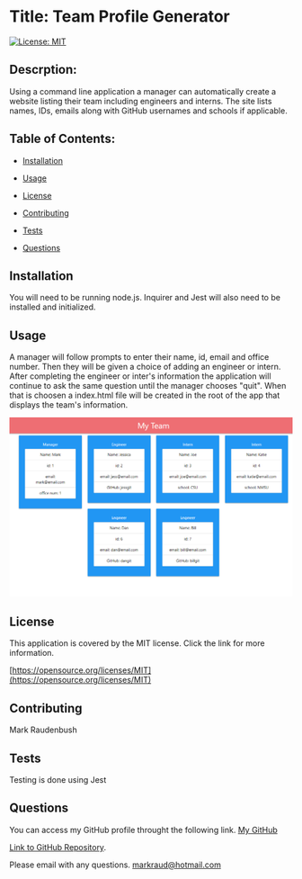 # Title: Team Profile Generator

  [![License: MIT](https://img.shields.io/badge/License-MIT-yellow.svg)](https://opensource.org/licenses/MIT)
  ## Descrption: 
  Using a command line application a manager can automatically create a website listing their team including engineers and interns.  The site lists names, IDs, emails along with GitHub usernames and schools if applicable. 

  ## Table of Contents:

  * [Installation](#installation)

  * [Usage](#usage)

  * [License](#license)

  * [Contributing](#contributing)

  * [Tests](#tests)

  * [Questions](#questions)

  ## Installation 
  You will need to be running node.js.  Inquirer and Jest will also need to be installed and initialized. 

  ## Usage 
  A manager will follow prompts to enter their name, id, email and office number.  Then they will be given a choice of adding an engineer or intern. After completing the engineer or inter's information the application will continue to ask the same question until the manager chooses "quit". When that is choosen a index.html file will be created in the root of the app that displays the team's information.  


![Screenshot](./Sample_screenshot_team_gen.png "Screenshot")


  ## License 
  This application is covered by the MIT license.  Click the link for more information. 

  [https://opensource.org/licenses/MIT](https://opensource.org/licenses/MIT)


  ## Contributing 
  Mark Raudenbush

  ## Tests
  Testing is done using Jest

  ## Questions 
  You can access my GitHub profile throught the following link.
  [My GitHub](https://github.com/markraud)

  [Link to GitHub Repository](https://github.com/markraud/team-profile-generator).


  Please email with any questions.
  [markraud@hotmail.com](mailto:markraud@hotmail.com)


